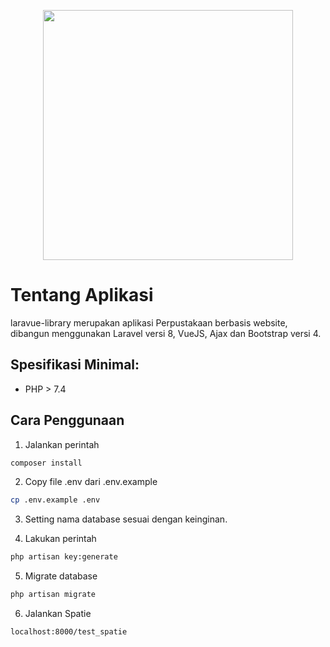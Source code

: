 <p align="center"><a href="https://laravel.com" target="_blank"><img src="https://raw.githubusercontent.com/laravel/art/master/logo-lockup/5%20SVG/2%20CMYK/1%20Full%20Color/laravel-logolockup-cmyk-red.svg" width="400"></a></p>

# Tentang Aplikasi
laravue-library merupakan aplikasi Perpustakaan berbasis website, dibangun menggunakan Laravel versi 8, VueJS, Ajax dan Bootstrap versi 4.

## Spesifikasi Minimal:
- PHP > 7.4

## Cara Penggunaan

1. Jalankan perintah 
```bash
composer install
```

2. Copy file .env dari .env.example
```bash
cp .env.example .env
```
3. Setting nama database sesuai dengan keinginan.

4. Lakukan perintah
```bash
php artisan key:generate
```
5. Migrate database
```bash
php artisan migrate
```
6. Jalankan Spatie
```bash
localhost:8000/test_spatie
```